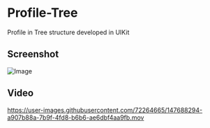 # Profile-Tree
Profile in Tree structure developed in UIKit

## Screenshot

![Image](https://user-images.githubusercontent.com/72264665/147688825-61bb950f-1697-4a05-89eb-308adfd45326.png)


## Video

https://user-images.githubusercontent.com/72264665/147688294-a907b88a-7b9f-4fd8-b6b6-ae6dbf4aa9fb.mov

